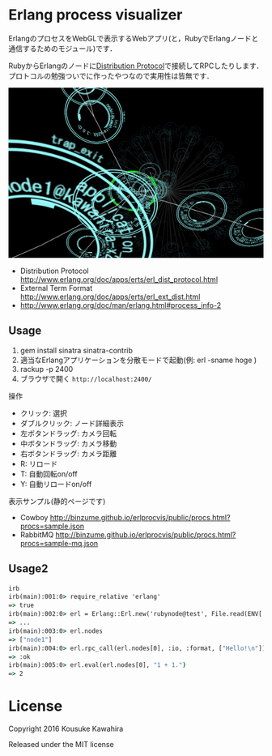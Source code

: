 # Erlang process visualizer

ErlangのプロセスをWebGLで表示するWebアプリ(と，RubyでErlangノードと通信するためのモジュール)です．

RubyからErlangのノードに[Distribution Protocol](http://www.erlang.org/doc/apps/erts/erl_dist_protocol.html)で接続してRPCしたりします．
プロトコルの勉強ついでに作ったやつなので実用性は皆無です．

![procvis](procvis.png)


- Distribution Protocol http://www.erlang.org/doc/apps/erts/erl_dist_protocol.html
- External Term Format http://www.erlang.org/doc/apps/erts/erl_ext_dist.html
- http://www.erlang.org/doc/man/erlang.html#process_info-2

## Usage

1. gem install sinatra sinatra-contrib
2. 適当なErlangアプリケーションを分散モードで起動(例: erl -sname hoge )
3. rackup -p 2400
4. ブラウザで開く `http://localhost:2400/`

操作

- クリック: 選択
- ダブルクリック: ノード詳細表示
- 左ボタンドラッグ: カメラ回転
- 中ボタンドラッグ: カメラ移動
- 右ボタンドラッグ: カメラ距離
- R: リロード
- T: 自動回転on/off
- Y: 自動リロードon/off

表示サンプル(静的ページです)

- Cowboy http://binzume.github.io/erlprocvis/public/procs.html?procs=sample.json
- RabbitMQ http://binzume.github.io/erlprocvis/public/procs.html?procs=sample-mq.json


## Usage2

``` cmd
irb
irb(main):001:0> require_relative 'erlang'
=> true
irb(main):002:0> erl = Erlang::Erl.new('rubynode@test', File.read(ENV['HOME']+"/.erlang.cookie"))
=> ...
irb(main):003:0> erl.nodes
=> ["node1"]
irb(main):004:0> erl.rpc_call(erl.nodes[0], :io, :format, ["Hello!\n"])
=> :ok
irb(main):005:0> erl.eval(erl.nodes[0], "1 + 1.")
=> 2
```


# License

Copyright 2016 Kousuke Kawahira

Released under the MIT license
